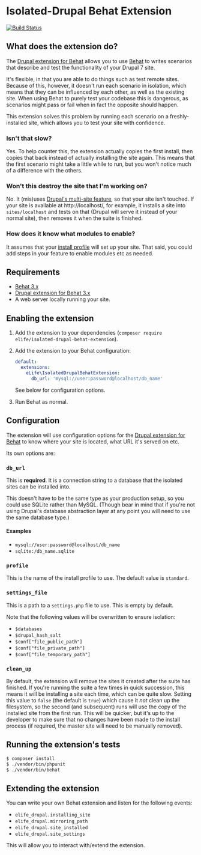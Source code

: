 Isolated-Drupal Behat Extension
===============================

[![Build Status](https://travis-ci.org/elifesciences/isolated-drupal-behat-extension.svg?branch=master)](https://travis-ci.org/elifesciences/isolated-drupal-behat-extension)

What does the extension do?
---------------------------

The [Drupal extension for Behat](https://github.com/jhedstrom/drupalextension) allows you to use [Behat](https://github.com/behat/behat) to writes scenarios that describe and test the functionality of your Drupal 7 site.

It's flexible, in that you are able to do things such as test remote sites. Because of this, however, it doesn't run each scenario in isolation, which means that they can be influenced by each other, as well as the existing site. When using Behat to purely test your codebase this is dangerous, as scenarios might pass or fail when in fact the opposite should happen.

This extension solves this problem by running each scenario on a freshly-installed site, which allows you to test your site with confidence.

### Isn't that slow?

Yes. To help counter this, the extension actually copies the first install, then copies that back instead of actually installing the site again. This means that the first scenario might take a little while to run, but you won't notice much of a difference with the others.

### Won't this destroy the site that I'm working on?

No. It (mis)uses [Drupal's multi-site feature](https://www.drupal.org/documentation/install/multi-site), so that your site isn't touched. If your site is available at http://localhost/, for example, it installs a site into `sites/localhost` and tests on that (Drupal will serve it instead of your normal site), then removes it when the suite is finished.

### How does it know what modules to enable?

It assumes that your [install profile](https://www.drupal.org/node/306267) will set up your site. That said, you could add steps in your feature to enable modules etc as needed.

Requirements
------------

* [Behat 3.x](https://github.com/behat/behat)
* [Drupal extension for Behat 3.x](https://github.com/jhedstrom/drupalextension)
* A web server locally running your site.

Enabling the extension
----------------------

1. Add the extension to your dependencies (`composer require elife/isolated-drupal-behat-extension`).

2. Add the extension to your Behat configuration:

    ```yaml
    default:
      extensions:
        eLife\IsolatedDrupalBehatExtension:
          db_url: 'mysql://user:password@localhost/db_name'
    ```

    See below for configuration options.

3. Run Behat as normal.

Configuration
-------------

The extension will use configuration options for the [Drupal extension for Behat](https://github.com/jhedstrom/drupalextension) to know where your site is located, what URL it's served on etc.

Its own options are:

### `db_url`

This is **required**. It is a connection string to a database that the isolated sites can be installed into.

This doesn't have to be the same type as your production setup, so you could use SQLite rather than MySQL. (Though bear in mind that if you're not using Drupal's database abstraction layer at any point you will need to use the same database type.)

#### Examples 

* `mysql://user:password@localhost/db_name`
* `sqlite:/db_name.sqlite`

### `profile`

This is the name of the install profile to use. The default value is `standard`.

### `settings_file`

This is a path to a `settings.php` file to use. This is empty by default.

Note that the following values will be overwritten to ensure isolation:

* `$databases`
* `$drupal_hash_salt`
* `$conf["file_public_path"]`
* `$conf["file_private_path"]`
* `$conf["file_temporary_path"]`

### `clean_up`

By default, the extension will remove the sites it created after the suite has finished. If you're running the suite a few times in quick succession, this means it will be installing a site each time, which can be quite slow. Setting this value to `false` (the default is `true`) which cause it *not* clean up the filesystem, so the second (and subsequent) runs will use the copy of the installed site from the first run. This will be quicker, but it's up to the developer to make sure that no changes have been made to the install process (if required, the master site will need to be manually removed).

Running the extension's tests
-----------------------------

```bash
$ composer install
$ ./vendor/bin/phpunit
$ ./vendor/bin/behat
```

Extending the extension
-----------------------

You can write your own Behat extension and listen for the following events:

* `elife_drupal.installing_site`
* `elife_drupal.mirroring_path`
* `elife_drupal.site_installed`
* `elife_drupal.site_settings`

This will allow you to interact with/extend the extension.
